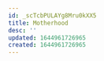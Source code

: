 ```yaml
---
id: _scTcbPULAYg8Mru0kXX5
title: Motherhood
desc: ''
updated: 1644961726965
created: 1644961726965
---
```


